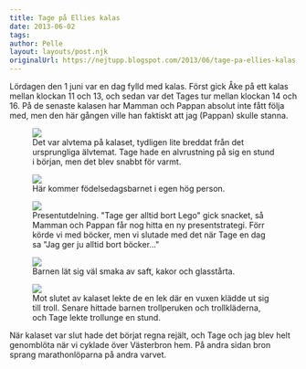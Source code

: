 ```yaml
---
title: Tage på Ellies kalas
date: 2013-06-02
tags: 	
author: Pelle
layout: layouts/post.njk
originalUrl: https://nejtupp.blogspot.com/2013/06/tage-pa-ellies-kalas.html
---
```


Lördagen den 1 juni var en dag fylld med kalas. Först gick Åke på ett kalas mellan klockan 11 och 13, och sedan var det Tages tur mellan klockan 14 och 16. På de senaste kalasen har Mamman och Pappan absolut inte fått följa med, men den här gången ville han faktiskt att jag (Pappan) skulle stanna.

<figure>
	<img src="../../../../img/Ellies+kalas-PERK5319.jpg">
	<figcaption>Det var alvtema på kalaset, tydligen lite breddat från det ursprungliga älvtemat. Tage hade en alvrustning på sig en stund i början, men det blev snabbt för varmt.</figcaption>
</figure>

<figure>
	<img src="../../../../img/Ellies+kalas-PERK5328.jpg">
	<figcaption>Här kommer födelsedagsbarnet i egen hög person.</figcaption>
</figure>

<figure>
	<img src="../../../../img/Ellies+kalas-PERK5362.jpg">
	<figcaption>Presentutdelning. "Tage ger alltid bort Lego" gick snacket, så Mamman och Pappan får nog hitta en ny presentstrategi. Förr körde vi med böcker, men vi slutade med det när Tage en dag sa "Jag ger ju alltid bort böcker..."</figcaption>
</figure>

<figure>
	<img src="../../../../img/Ellies+kalas-PERK5373.jpg">
	<figcaption>Barnen lät sig väl smaka av saft, kakor och glasstårta.</figcaption>
</figure>

<figure>
	<img src="../../../../img/Ellies+kalas-PERK5414.jpg">
	<figcaption>Mot slutet av kalaset lekte de en lek där en vuxen klädde ut sig till troll. Senare hittade barnen trollperuken och trollkläderna, och Tage lekte trollunge en stund.</figcaption>
</figure>

När kalaset var slut hade det börjat regna rejält, och Tage och jag blev helt genomblöta när vi cyklade över Västerbron hem. På andra sidan bron sprang marathonlöparna på andra varvet.

